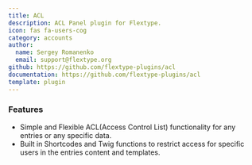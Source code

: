 ```yaml
---
title: ACL
description: ACL Panel plugin for Flextype.
icon: fas fa-users-cog
category: accounts
author:
  name: Sergey Romanenko
  email: support@flextype.org
github: https://github.com/flextype-plugins/acl
documentation: https://github.com/flextype-plugins/acl
template: plugin
---
```


### Features
* Simple and Flexible ACL(Access Control List) functionality for any entries or any specific data.
* Built in Shortcodes and Twig functions to restrict access for specific users in the entries content and templates.
